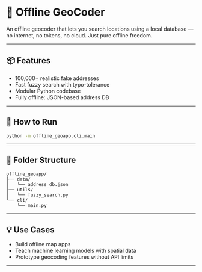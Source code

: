 
# 📍 Offline GeoCoder

An offline geocoder that lets you search locations using a local database — no internet, no tokens, no cloud. Just pure offline freedom.

---

## 📦 Features

- 100,000+ realistic fake addresses
- Fast fuzzy search with typo-tolerance
- Modular Python codebase
- Fully offline: JSON-based address DB

---

## 🚀 How to Run

```bash
python -m offline_geoapp.cli.main
```

---

## 📁 Folder Structure

```
offline_geoapp/
├── data/
│   └── address_db.json
├── utils/
│   └── fuzzy_search.py
└── cli/
    └── main.py
```

---

## 💡 Use Cases

- Build offline map apps
- Teach machine learning models with spatial data
- Prototype geocoding features without API limits

---

